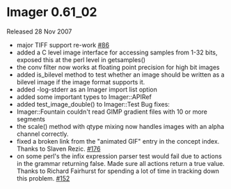 # Imager 0.61_02

Released 28 Nov 2007

- major TIFF support re-work [#86](https://github.com/tonycoz/imager/issues/86)
- added a C level image interface for accessing samples from 1-32 bits, exposed this at the perl level in getsamples()
- the conv filter now works at floating point precision for high bit images
- added is_bilevel method to test whether an image should be written as a bilevel image if the image format supports it.
- added -log-stderr as an Imager import list option
- added some important types to Imager::APIRef
- added test_image_double() to Imager::Test
Bug fixes:
- Imager::Fountain couldn't read GIMP gradient files with 10 or more segments
- the scale() method with qtype mixing now handles images with an alpha channel correctly.
- fixed a broken link from the "animated GIF" entry in the concept index. Thanks to Slaven Rezic. [#176](https://github.com/tonycoz/imager/issues/176)
- on some perl's the infix expression parser test would fail due to actions in the grammar returning false. Made sure all actions return a true value. Thanks to Richard Fairhurst for spending a lot of time in tracking down this problem. [#152](https://github.com/tonycoz/imager/issues/152)